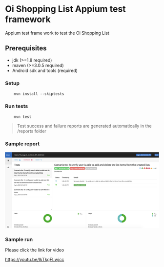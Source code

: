 # Oi Shopping List Appium test framework

Appium test frame work to test the Oi Shopping List

## Prerequisites

* jdk (>=1.8 required)
* maven (>=3.0.5 required)
* Android sdk and tools (required)


### Setup
```
    mvn install --skiptests
```

### Run tests
```
    mvn test
```
> Test success and failure reports are generated automatically in the /reports folder


### Sample report

![Sample report](https://raw.githubusercontent.com/Srinija90/shoppinglist-appiumtest/master/report-sample.png)

### Sample run

Please click the link for video

https://youtu.be/IkTkgFLwjcc
